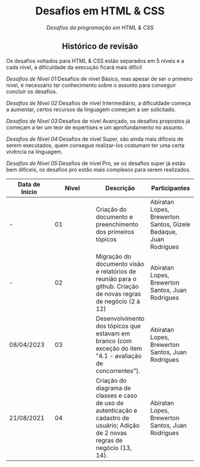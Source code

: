 <h1 align="center">Desafios em HTML & CSS</h1>

<p align="center"><i>Desafios da programação em HTML & CSS</i></p>

<h2 align="center">Histórico de revisão</h2>

<p>Os desafios voltados para HTML & CSS estão separados em 5 niveis e a cada nivel, a dificuldade da execução ficará mais dificil</p>
<p><i>Desafios de Nivel 01:</i>Desafios de nível Básico, mas apesar de ser o primeiro nível, é necessário ter conhecimento sobre o assunto para conseguir concluir os desafios.</p>
<p><i>Desafios de Nivel 02:</i>Desafios de nível Intermediário, a dificuldade começa a aumentar, certos recursos da linguagem começam a ser solicitado.</p>
<p><i>Desafios de Nivel 03:</i>Desafios de nível Avançado, os desafios propostos já começam a ter um teor de expertises e um aprofundamento no assunto.</p>
<p><i>Desafios de Nivel 04:</i>Desafios de nível Super, são ainda mais difíceis de serem executados, quem consegue realizar-los costumam ter uma certa vivência na linguagem.</p>
<p><i>Desafios de Nivel 05:</i>Desafios de nível Pro, se os desafios super já estão bem difíceis, os desafios pro estão mais complexos para serem realizados.</p>

<table>
    <thead>
        <th style="width: 25%;">
            Data de Inicio
        </th>
        <th style="width: 25%;">
            Nivel
        </th>
        <th style="width: 25%;">
            Descrição
        </th>
        <th style="width: 25%;">
            Participantes
        </th>
    </thead>
    <tbody>
        <tr>
            <td>
                -
            </td>
            <td>
                01
            </td>
            <td>
                Criação do documento e preenchimento dos primeiros tópicos
            </td>
            <td>
                Abiratan Lopes, Brewerton Santos, Gizele Bedaque, Juan Rodrigues
            </td>
        </tr>
        <tr>
            <td>
                -
            </td>
            <td>
                02
            </td>
            <td>
                Migração do documento visão e relatórios de reunião para o github. Criação de novas regras de negócio (2 à 12)
            </td>
            <td>
                Abiratan Lopes, Brewerton Santos, Juan Rodrigues
            </td>
        </tr>
        <tr>
            <td>
                08/04/2023
            </td>
            <td>
                03
            </td>
            <td>
                Desenvolvimento dos tópicos que estavam em branco (com exceção do item "4.1 - avaliação de concorrentes").
            </td>
            <td>
                Abiratan Lopes, Brewerton Santos, Juan Rodrigues
            </td>
        </tr>
        <tr>
            <td>
                21/08/2021
            </td>
            <td>
                04
            </td>
            <td>
                Criação do diagrama de classes e caso de uso de autenticação e cadastro de usuário; Adição de 2 novas regras de negócio (13, 14).
            </td>
            <td>
                Abiratan Lopes, Brewerton Santos, Juan Rodrigues
            </td>
        </tr>
    </tbody>
</table>
